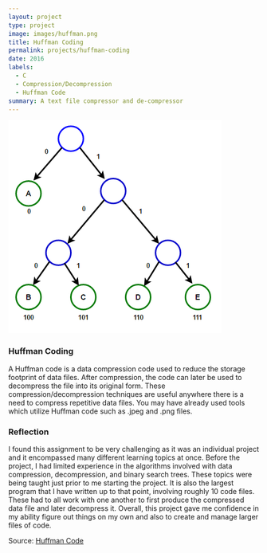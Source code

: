 ```yaml
---
layout: project
type: project
image: images/huffman.png
title: Huffman Coding
permalink: projects/huffman-coding
date: 2016
labels:
  - C
  - Compression/Decompression
  - Huffman Code
summary: A text file compressor and de-compressor
---
```


<div class="ui medium rounded image">
  <img class="ui image" src="../images/Huffman_code.png">
</div>


### Huffman Coding

A Huffman code is a data compression code used to reduce the storage footprint of data files.  After compression, the code can later be used to decompress the file into its original form.  These compression/decompression techniques are useful anywhere there is a need to compress repetitive data files.  You may have already used tools which utilize Huffman code such as .jpeg and .png files.

### Reflection

I found this assignment to be very challenging as it was an individual project and it encompassed many different learning topics at once.  Before the project, I had limited experience in the algorithms involved with data compression, decompression, and binary search trees.  These topics were being taught just prior to me starting the project.  It is also the largest program that I have written up to that point, involving roughly 10 code files.  These had to all work with one another to first produce the compressed data file and later decompress it.  Overall, this project gave me confidence in my ability figure out things on my own and also to create and manage larger files of code.


Source: <a href="https://github.com/cfrifel/Huffman_code"><i class="large github icon "></i>Huffman Code</a>

